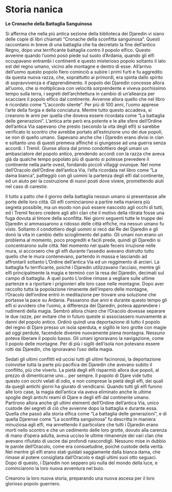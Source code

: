 # Storia nanica

**Le Cronache della Battaglia Sanguinosa**

Si afferma che nella più antica sezione della biblioteca dei Djaredin vi siano delle copie di libri chiamati “Cronache della sconfitta sanguinosa”. Questi raccontano in breve di una battaglia che ha decretato la fine dell’antico Regno, dopo una terrificante battaglia contro il popolo elfico. Questo avvenne quando l’uomo posò piede sul suolo d’Ardania, quando gli elfi occupavano entrambi i continenti e questo misterioso popolo soltanto il lato est del regno umano, vicino alle montagne e dentro di esse. All’arrivo dell’uomo questo popolo fiero cominciò a subire i primi furti e fu aggredito da questa nuova razza, che, soprattutto ai primordi, era spinta dallo spirito di sopravvivenza e d’apprendimento. Il popolo dei Djaredin concesse allora all’uomo, che si moltiplicava con velocità sorprendente e viveva pochissimo tempo sulla terra, i segreti dell’architettura in cambio di un’alleanza per scacciare il popolo elfico dal continente. Avvenne allora quello che nel libro è ricordato come “L’accordo silente”. Per più di 100 anni, l’uomo apprese l’arte della forgia e della conciatura. Mentre tutto questo accadeva, si crearono le armi per quella che doveva essere ricordata come “La battaglia delle generazioni”. L’antica arte però era potente e le alte sfere dell’Ordine dell’antica Via sapevano che presto (secondo la vita degli elfi) si sarebbe verificato lo scontro che avrebbe portato all’estinzione uno dei due popoli, se non di quello umano. Sapevano anche che i Djaredin erano divisi in clan e soltanto uno di questi premeva affinché si giungesse ad una guerra senza accordi. I Tremil. Giunse allora dal primo condottiero degli umani un ambasciatore del popolo antico, prendendo accordi con la razza che aveva già da qualche tempo popolato più di quanto si potesse prevedere il continente nella parte ovest, fondando piccoli villaggi ovunque. Nel nome dell’Oracolo dell’Ordine dell’antica Via, l’elfa ricordata nel libro come “La dama bianca”, patteggiò con gli uomini la partenza degli elfi dal continente, ed un aiuto per la costruzione di nuovi posti dove vivere, promettendo aiuti nel caso di carestie.

Il tutto a patto che il giorno della battaglia nessun umano si presentasse alle porte delle loro città. Gli elfi cominciarono a partire nella maniera più segreta possibile, ma un esodo non può essere nascosto agli occhi di tutti, ed i Tremil fecero credere agli altri clan che il motivo della ritirata fosse una fuga dovuta al timore della sconfitta. Nei giorni seguenti tutte le truppe dei Djaredin si ammassarono a ridosso delle città elfiche, ma nessun umano fu visto. Soltanto il condottiero degli uomini si recò dal Re dei Djaredin e gli donò la vita in cambio dello scioglimento del patto. Gli umani non erano un problema al momento, poco progrediti e facili prede, quindi gli Djaredin si concentrarono sulle città. Nel momento nel quale fecero irruzione nelle mura, si accorsero che gli elfi durante l’assedio avevano distrutto tutto quello che le mura contenevano, partendo in massa e lasciando ad affrontarli soltanto L’Ordine dell’antica Via ed un reggimento di arcieri. La battaglia fu terrificante, poiché i Djaredin utilizzavano l’acciaio, mentre gli elfi principalmente la magia e terminò con la resa dei Djaredin, decimati sul campo di battaglia. A quel punto L’ordine rimase a vegliare sulle ultime partenze e a riportare i prigionieri alle loro case nelle montagne. Dopo aver raccolto tutta la popolazione rimanente dell’impero delle montagne, l’Oracolo dell’ordine entrò in meditazione per trovare una soluzione che portasse la pace su Ardania. Passarono due anni e durante questo tempo gli elfi si avvidero che l’uomo, a differenza dei Djaredin, poteva apprendere i rudimenti della magia. Sembrò allora chiaro che l’Oracolo dovesse separare le due razze, per evitare che in futuro queste si associassero nuovamente ai danni del popolo antico. Ordinò quindi una deportazione di tutto il popolo del regno di Djare presso un isola sperduta, e sigillò le loro grotte con magie ad oggi perdute, facendole divenire nuovamente piena montagna. Nessuno poteva liberare il popolo basso. Gli umani ignoravano la navigazione, come il popolo delle montagne. Per di più i sigilli dell’isola non potevano essere rotti dai Djaredin, che ignoravano l’uso della magia.

Sedati gli ultimi conflitti ed uccisi tutti gli ultimi facinorosi, la deportazione coinvolse tutta la parte più pacifica dei Djaredin che avevano subito il conflitto, più che viverlo. La pietà degli elfi risparmiò allora due popoli, al prezzo di dimenticarne uno… per sempre. Il popolo di Djare vide tutto questo con occhi velati di odio, e non comprese la pietà degli elfi, dei quali da quegli antichi giorni ha giurato di vendicarsi. Quando tutti gli elfi furono alle loro case, la magia dell’antica via aveva eliminato anche le ultime spoglie degli antichi reami di Djare e degli elfi dal continente umano. Partirono allora anche gli ultimi elementi dell’Ordine dell’antica Via, unico custode dei segreti di ciò che avvenne dopo la battaglia e durante essa. Quella che passò alla storia elfica come “La battaglia delle generazioni”, e di quella Djarense come “La sconfitta sanguinosa” fu descritta in maniera minuziosa agli elfi, ma annettendo il particolare che tutti i Djaredin erano morti nello scontro e che un cedimento delle loro grotte, dovuto alla carenza di mano d’opera adulta, aveva ucciso le ultime rimanenze dei vari clan che avevano rifiutato di uscire dai profondi nascondigli. Nessuno mise in dubbio le parole dell’Oracolo, come era consuetudine, poiché custode della verità. Nel mentre gli elfi erano stati guidati saggiamente dalla bianca dama, che rimase al potere consigliata dall’Oracolo e dagli ultimi suoi otto seguaci. Dopo di questo, i Djaredin non seppero più nulla del mondo della luce, e cominciarono la loro nuova avventura nel buio.

Crearono la loro nuova storia, preparando una nuova ascesa per il loro glorioso popolo guerriero.